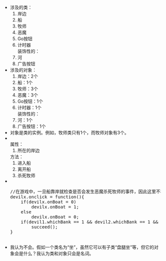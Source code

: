 <!DOCTYPE html>
<html lang="en">

<head>
	<meta charset="utf-8" />
	<title>作业9</title>
</head>

<body>
	<div>
		<ul>
			<li>
				涉及的类：
				<ol>
					<li>岸边</li>
					<li>船</li>
					<li>牧师</li>
					<li>恶魔</li>
					<li>Go按钮</li>
					<li>计时器</li>
					装饰性的：
					<li>河</li>
					<li>广告按钮</li>
				</ol>
			</li>
			<li>
				涉及的对象：
				<ol>
					<li>岸边：2个</li>
					<li>船：1个</li>
					<li>牧师：3个</li>
					<li>恶魔：3个</li>
					<li>Go按钮：1个</li>
					<li>计时器：1个</li>
					装饰性的：
					<li>河：1个</li>
					<li>广告按钮：1个</li>
				</ol>
			</li>
			<li>
				对象是类的实例。例如，牧师类只有1个，而牧师对象有3个。
			</li>
			<li><br />
				属性：
				<ol>
					<li>所在的岸边</li>
				</ol>
				方法：
				<ol>
					<li>进入船</li>
					<li>离开船</li>
					<li>杀死牧师</li>
				</ol>
			</li>
			<li><br />
				<pre>
//在游戏中，一旦船靠岸就检查是否会发生恶魔杀死牧师的事件，因此这里不检查。
devilx.onclick = function(){
	if(devilx.onBoat = 0)
		devilx.onBoat = 1;
	else
		devilx.onBoat = 0;
	if(devil1.whichBank == 1 && devil2.whichBank == 1 && devil2.whichBank == 1)
		succeed();
}
				</pre>
			</li>
			<li>
				我认为不会。假如一个类名为“坐”，虽然它可以有子类“盘腿坐”等，但它的对象会是什么？我认为类和对象只会是名词。
			</li>
		</ul>
	</div>
</body>
</html>
